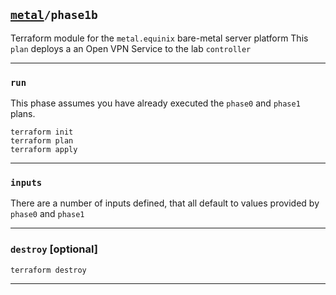 ## [`metal`](../README.md)`/phase1b`
Terraform module for the `metal.equinix` bare-metal server platform
This `plan` deploys a an Open VPN Service to the lab `controller`  

---
### `run`
This phase assumes you have already executed the `phase0` and `phase1` plans.  

```
terraform init
terraform plan
terraform apply
```

---
### `inputs`
There are a number of inputs defined, that all default to values provided by `phase0` and `phase1`  

---
### `destroy` [optional]
```
terraform destroy
```

---
